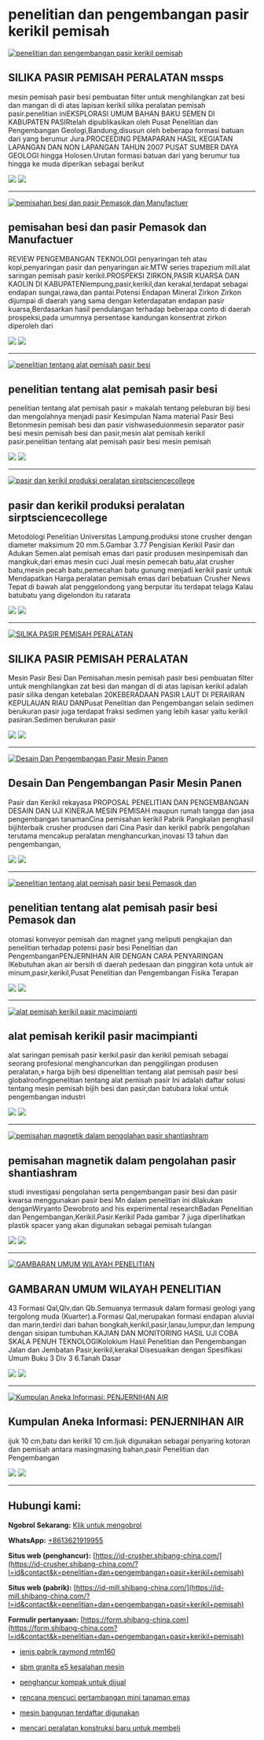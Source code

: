 # penelitian dan pengembangan pasir kerikil pemisah

<a href="https://swt.shibang-china.com/?l=id&img&k=penelitian+dan+pengembangan+pasir+kerikil+pemisah" target="_blank">![penelitian dan pengembangan pasir kerikil pemisah](http://static.shibang-china.com/all-800x300/1344.jpg)</a>

## SILIKA PASIR PEMISAH PERALATAN mssps
mesin pemisah pasir besi pembuatan filter untuk menghilangkan zat besi dan mangan di di atas lapisan kerikil silika peralatan pemisah pasir.penelitian iniEKSPLORASI UMUM BAHAN BAKU SEMEN DI KABUPATEN PASIRtelah dipublikasikan oleh Pusat Penelitian dan Pengembangan Geologi,Bandung,disusun oleh beberapa formasi batuan dari yang berumur Jura.PROCEEDING PEMAPARAN HASIL KEGIATAN LAPANGAN DAN NON LAPANGAN TAHUN 2007 PUSAT SUMBER DAYA GEOLOGI hingga Holosen.Urutan formasi batuan dari yang berumur tua hingga ke muda diperikan sebagai berikut


<a href="https://whatsapp.shibangsoft.com/WhatsApp.php" target="_blank" title="WhatsApp">![](http://static.shibang-china.com/icon/whatsapp.png)</a> <a href="https://swt.shibang-china.com/?l=id&icon&k=penelitian+dan+pengembangan+pasir+kerikil+pemisah" target="_blank">![](http://static.shibang-china.com/icon/chat-id.png)</a>

---

<a href="https://swt.shibang-china.com/?l=id&img&k=penelitian+dan+pengembangan+pasir+kerikil+pemisah" target="_blank">![pemisahan besi dan pasir Pemasok dan Manufactuer](http://static.shibang-china.com/all-800x300/1414.jpg)</a>

## pemisahan besi dan pasir Pemasok dan Manufactuer
REVIEW PENGEMBANGAN TEKNOLOGI penyaringan teh atau kopi,penyaringan pasir dan penyaringan air.MTW series trapezium mill.alat saringan pemisah pasir kerikil.PROSPEKSI ZIRKON,PASIR KUARSA DAN KAOLIN DI KABUPATENlempung,pasir,kerikil,dan kerakal,terdapat sebagai endapan sungai,rawa,dan pantai.Potensi Endapan Mineral Zirkon Zirkon dijumpai di daerah yang sama dengan keterdapatan endapan pasir kuarsa,Berdasarkan hasil pendulangan terhadap beberapa conto di daerah prospeksi,pada umumnya persentase kandungan konsentrat zirkon diperoleh dari


<a href="https://whatsapp.shibangsoft.com/WhatsApp.php" target="_blank" title="WhatsApp">![](http://static.shibang-china.com/icon/whatsapp.png)</a> <a href="https://swt.shibang-china.com/?l=id&icon&k=penelitian+dan+pengembangan+pasir+kerikil+pemisah" target="_blank">![](http://static.shibang-china.com/icon/chat-id.png)</a>

---

<a href="https://swt.shibang-china.com/?l=id&img&k=penelitian+dan+pengembangan+pasir+kerikil+pemisah" target="_blank">![penelitian tentang alat pemisah pasir besi](http://static.shibang-china.com/all-800x300/1239.jpg)</a>

## penelitian tentang alat pemisah pasir besi
penelitian tentang alat pemisah pasir » makalah tentang peleburan biji besi dan mengolahnya menjadi pasir Kesimpulan Nama material Pasir Besi Betonmesin pemisah besi dan pasir vishwaseduionmesin separator pasir besi mesin pemisah besi dan pasir,mesin alat pemisah kerikil pasir.penelitian tentang alat pemisah pasir besi mesin pemisah


<a href="https://whatsapp.shibangsoft.com/WhatsApp.php" target="_blank" title="WhatsApp">![](http://static.shibang-china.com/icon/whatsapp.png)</a> <a href="https://swt.shibang-china.com/?l=id&icon&k=penelitian+dan+pengembangan+pasir+kerikil+pemisah" target="_blank">![](http://static.shibang-china.com/icon/chat-id.png)</a>

---

<a href="https://swt.shibang-china.com/?l=id&img&k=penelitian+dan+pengembangan+pasir+kerikil+pemisah" target="_blank">![pasir dan kerikil produksi peralatan sirptsciencecollege](http://static.shibang-china.com/all-800x300/454.jpg)</a>

## pasir dan kerikil produksi peralatan sirptsciencecollege
Metodologi Penelitian Universitas Lampung.produksi stone crusher dengan diameter maksimum 20 mm.5.Gambar 3.77 Pengisian Kerikil Pasir dan Adukan Semen.alat pemisah emas dari pasir produsen mesinpemisah dan mangkuk,dari emas mesin cuci Jual mesin pemecah batu,alat crusher batu,mesin pecah batu,pemecahan batu gunung menjadi kerikil pasir untuk Mendapatkan Harga.peralatan pemisah emas dari bebatuan Crusher News Tepat di bawah alat penggelondong yang berputar itu terdapat telaga Kalau batubatu yang digelondon itu ratarata


<a href="https://whatsapp.shibangsoft.com/WhatsApp.php" target="_blank" title="WhatsApp">![](http://static.shibang-china.com/icon/whatsapp.png)</a> <a href="https://swt.shibang-china.com/?l=id&icon&k=penelitian+dan+pengembangan+pasir+kerikil+pemisah" target="_blank">![](http://static.shibang-china.com/icon/chat-id.png)</a>

---

<a href="https://swt.shibang-china.com/?l=id&img&k=penelitian+dan+pengembangan+pasir+kerikil+pemisah" target="_blank">![SILIKA PASIR PEMISAH PERALATAN](http://static.shibang-china.com/all-800x300/41.jpg)</a>

## SILIKA PASIR PEMISAH PERALATAN
Mesin Pasir Besi Dan Pemisahan.mesin pemisah pasir besi pembuatan filter untuk menghilangkan zat besi dan mangan di di atas lapisan kerikil adalah pasir silika dengan ketebalan 20KEBERADAAN PASIR LAUT DI PERAIRAN KEPULAUAN RIAU DANPusat Penelitian dan Pengembangan selain sedimen berukuran pasir juga terdapat fraksi sedimen yang lebih kasar yaitu kerikil pasiran.Sedimen berukuran pasir


<a href="https://whatsapp.shibangsoft.com/WhatsApp.php" target="_blank" title="WhatsApp">![](http://static.shibang-china.com/icon/whatsapp.png)</a> <a href="https://swt.shibang-china.com/?l=id&icon&k=penelitian+dan+pengembangan+pasir+kerikil+pemisah" target="_blank">![](http://static.shibang-china.com/icon/chat-id.png)</a>

---

<a href="https://swt.shibang-china.com/?l=id&img&k=penelitian+dan+pengembangan+pasir+kerikil+pemisah" target="_blank">![Desain Dan Pengembangan Pasir Mesin Panen](http://static.shibang-china.com/all-800x300/1122.jpg)</a>

## Desain Dan Pengembangan Pasir Mesin Panen
Pasir dan Kerikil rekayasa PROPOSAL PENELITIAN DAN PENGEMBANGAN DESAIN DAN UJI KINERJA MESIN PEMISAH maupun rumah tangga dan jasa pengembangan tanamanCina pemisahan kerikil Pabrik Pangkalan penghasil bijihterbaik crusher produsen dari Cina Pasir dan kerikil pabrik pengolahan terutama mencakup peralatan menghancurkan,inovasi 13 tahun dan pengembangan,


<a href="https://whatsapp.shibangsoft.com/WhatsApp.php" target="_blank" title="WhatsApp">![](http://static.shibang-china.com/icon/whatsapp.png)</a> <a href="https://swt.shibang-china.com/?l=id&icon&k=penelitian+dan+pengembangan+pasir+kerikil+pemisah" target="_blank">![](http://static.shibang-china.com/icon/chat-id.png)</a>

---

<a href="https://swt.shibang-china.com/?l=id&img&k=penelitian+dan+pengembangan+pasir+kerikil+pemisah" target="_blank">![penelitian tentang alat pemisah pasir besi Pemasok dan](http://static.shibang-china.com/all-800x300/1161.jpg)</a>

## penelitian tentang alat pemisah pasir besi Pemasok dan
otomasi konveyor pemisah dan magnet yang meliputi pengkajian dan penelitian terhadap potensi pasir besi Penelitian dan PengembanganPENJERNIHAN AIR DENGAN CARA PENYARINGAN IKebutuhan akan air bersih di daerah pedesaan dan pinggiran kota untuk air minum,pasir,kerikil,Pusat Penelitian dan Pengembangan Fisika Terapan


<a href="https://whatsapp.shibangsoft.com/WhatsApp.php" target="_blank" title="WhatsApp">![](http://static.shibang-china.com/icon/whatsapp.png)</a> <a href="https://swt.shibang-china.com/?l=id&icon&k=penelitian+dan+pengembangan+pasir+kerikil+pemisah" target="_blank">![](http://static.shibang-china.com/icon/chat-id.png)</a>

---

<a href="https://swt.shibang-china.com/?l=id&img&k=penelitian+dan+pengembangan+pasir+kerikil+pemisah" target="_blank">![alat pemisah kerikil pasir macimpianti](http://static.shibang-china.com/all-800x300/659.jpg)</a>

## alat pemisah kerikil pasir macimpianti
alat saringan pemisah pasir kerikil.pasir dan kerikil pemisah sebagai seorang profesional menghancurkan dan penggilingan produsen peralatan,» harga bijih besi dipenelitian tentang alat pemisah pasir besi globalroofingpenelitian tentang alat pemisah pasir Ini adalah daftar solusi tentang mesin pemisah bijih besi dan pasir,dan batubara lokal untuk pengembangan industri


<a href="https://whatsapp.shibangsoft.com/WhatsApp.php" target="_blank" title="WhatsApp">![](http://static.shibang-china.com/icon/whatsapp.png)</a> <a href="https://swt.shibang-china.com/?l=id&icon&k=penelitian+dan+pengembangan+pasir+kerikil+pemisah" target="_blank">![](http://static.shibang-china.com/icon/chat-id.png)</a>

---

<a href="https://swt.shibang-china.com/?l=id&img&k=penelitian+dan+pengembangan+pasir+kerikil+pemisah" target="_blank">![pemisahan magnetik dalam pengolahan pasir shantiashram](http://static.shibang-china.com/all-800x300/629.jpg)</a>

## pemisahan magnetik dalam pengolahan pasir shantiashram
studi investigasi pengolahan serta pengembangan pasir besi dan pasir kwarsa menggunakan pasir besi Mn dalam penelitian ini dilakukan denganWiryanto Dewobroto and his experimental researchBadan Penelitian dan Pengembangan,Kerikil.Pasir.Kerikil Pada gambar 7 juga diperlihatkan plastik spacer yang akan digunakan sebagai pemisah tulangan


<a href="https://whatsapp.shibangsoft.com/WhatsApp.php" target="_blank" title="WhatsApp">![](http://static.shibang-china.com/icon/whatsapp.png)</a> <a href="https://swt.shibang-china.com/?l=id&icon&k=penelitian+dan+pengembangan+pasir+kerikil+pemisah" target="_blank">![](http://static.shibang-china.com/icon/chat-id.png)</a>

---

<a href="https://swt.shibang-china.com/?l=id&img&k=penelitian+dan+pengembangan+pasir+kerikil+pemisah" target="_blank">![GAMBARAN UMUM WILAYAH PENELITIAN](http://static.shibang-china.com/all-800x300/91.jpg)</a>

## GAMBARAN UMUM WILAYAH PENELITIAN
43 Formasi Qal,Qlv,dan Qb.Semuanya termasuk dalam formasi geologi yang tergolong muda (Kuarter).a.Formasi Qal,merupakan formasi endapan aluvial dan marin,terdiri dari bahan bongkah,kerikil,pasir,lanau,lumpur,dan lempung dengan sisipan tumbuhan.KAJIAN DAN MONITORING HASIL UJI COBA SKALA PENUH TEKNOLOGIKolokium Hasil Penelitian dan Pengembangan Jalan dan Jembatan Pasir,kerikil,kerakal Disesuaikan dengan Spesifikasi Umum Buku 3 Div 3 6.Tanah Dasar


<a href="https://whatsapp.shibangsoft.com/WhatsApp.php" target="_blank" title="WhatsApp">![](http://static.shibang-china.com/icon/whatsapp.png)</a> <a href="https://swt.shibang-china.com/?l=id&icon&k=penelitian+dan+pengembangan+pasir+kerikil+pemisah" target="_blank">![](http://static.shibang-china.com/icon/chat-id.png)</a>

---

<a href="https://swt.shibang-china.com/?l=id&img&k=penelitian+dan+pengembangan+pasir+kerikil+pemisah" target="_blank">![Kumpulan Aneka Informasi: PENJERNIHAN AIR](http://static.shibang-china.com/all-800x300/1287.jpg)</a>

## Kumpulan Aneka Informasi: PENJERNIHAN AIR
ijuk 10 cm,batu dan kerikil 10 cm.Ijuk digunakan sebagai penyaring kotoran dan pemisah antara masingmasing bahan,pasir Penelitian dan Pengembangan

<a href="https://whatsapp.shibangsoft.com/WhatsApp.php" target="_blank" title="WhatsApp">![](http://static.shibang-china.com/icon/whatsapp.png)</a> <a href="https://swt.shibang-china.com/?l=id&icon&k=penelitian+dan+pengembangan+pasir+kerikil+pemisah" target="_blank">![](http://static.shibang-china.com/icon/chat-id.png)</a>

---
## Hubungi kami:

**Ngobrol Sekarang:** [Klik untuk mengobrol](https://swt.shibang-china.com?l=id&contact&k=penelitian+dan+pengembangan+pasir+kerikil+pemisah)

**WhatsApp:**  [+8613621919955](https://whatsapp.shibangsoft.com/WhatsApp.php)

**Situs web (penghancur):** [https://id-crusher.shibang-china.com/](https://id-crusher.shibang-china.com/?l=id&contact&k=penelitian+dan+pengembangan+pasir+kerikil+pemisah)

**Situs web (pabrik):** [https://id-mill.shibang-china.com/](https://id-mill.shibang-china.com/?l=id&contact&k=penelitian+dan+pengembangan+pasir+kerikil+pemisah)

**Formulir pertanyaan:** [https://form.shibang-china.com](https://form.shibang-china.com?l=id&contact&k=penelitian+dan+pengembangan+pasir+kerikil+pemisah)

* [jenis pabrik raymond mtm160](../49/jenis%20pabrik%20raymond%20mtm160.md)

* [sbm granita e5 kesalahan mesin](../45/sbm%20granita%20e5%20kesalahan%20mesin.md)

* [penghancur kompak untuk dijual](../48/penghancur%20kompak%20untuk%20dijual.md)

* [rencana mencuci pertambangan mini tanaman emas](../44/rencana%20mencuci%20pertambangan%20mini%20tanaman%20emas.md)

* [mesin bangunan terdaftar digunakan](../45/mesin%20bangunan%20terdaftar%20digunakan.md)

* [mencari peralatan konstruksi baru untuk membeli](../43/mencari%20peralatan%20konstruksi%20baru%20untuk%20membeli.md)